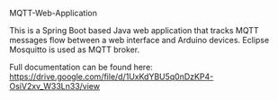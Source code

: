 MQTT-Web-Application

This is a Spring Boot based Java web application that tracks MQTT messages flow between a web interface and Arduino devices. Eclipse Mosquitto is used as MQTT broker.

Full documentation can be found here: https://drive.google.com/file/d/1UxKdYBU5q0nDzKP4-OsiV2xv_W33Ln33/view
